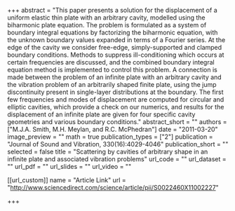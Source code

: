 +++
abstract = "This paper presents a solution for the displacement of a uniform elastic thin plate with an arbitrary cavity, modelled using the biharmonic plate equation. The problem is formulated as a system of boundary integral equations by factorizing the biharmonic equation, with the unknown boundary values expanded in terms of a Fourier series. At the edge of the cavity we consider free-edge, simply-supported and clamped boundary conditions. Methods to suppress ill-conditioning which occurs at certain frequencies are discussed, and the combined boundary integral equation method is implemented to control this problem. A connection is made between the problem of an infinite plate with an arbitrary cavity and the vibration problem of an arbitrarily shaped finite plate, using the jump discontinuity present in single-layer distributions at the boundary. The first few frequencies and modes of displacement are computed for circular and elliptic cavities, which provide a check on our numerics, and results for the displacement of an infinite plate are given for four specific cavity geometries and various boundary conditions."
abstract_short = ""
authors = ["M.J.A. Smith, M.H. Meylan, and R.C. McPhedran"]
date = "2011-03-20"
image_preview = ""
math = true
publication_types = ["2"]
publication = "Journal of Sound and Vibration, 330(16):4029-4046"
publication_short = ""
selected = false
title = "Scattering by cavities of arbitrary shape in an infinite plate and associated vibration problems"
url_code = ""
url_dataset = ""
url_pdf = ""
url_slides = ""
url_video = ""

[[url_custom]]
name = "Article Link"
url = "http://www.sciencedirect.com/science/article/pii/S0022460X11002227"

+++

 